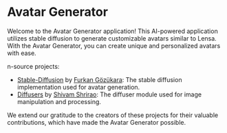 # Avatar Generator

Welcome to the Avatar Generator application! This AI-powered application utilizes stable diffusion to generate customizable avatars similar to Lensa. With the Avatar Generator, you can create unique and personalized avatars with ease.


 n-source projects:

- [Stable-Diffusion](https://github.com/FurkanGozukara/Stable-Diffusion) by [Furkan Gözükara](https://github.com/FurkanGozukara): The stable diffusion implementation used for avatar generation.
- [Diffusers](https://github.com/ShivamShrirao/diffusers) by [Shivam Shrirao](https://github.com/ShivamShrirao): The diffuser module used for image manipulation and processing.

We extend our gratitude to the creators of these projects for their valuable contributions, which have made the Avatar Generator possible.
